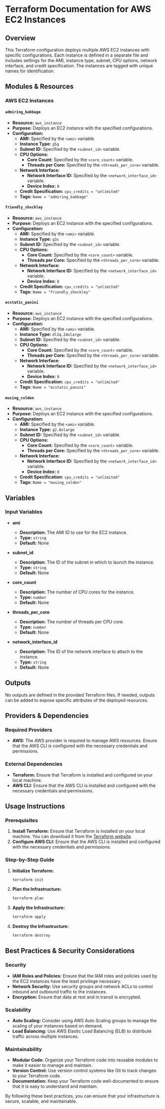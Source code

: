 # Terraform Documentation for AWS EC2 Instances

## Overview

This Terraform configuration deploys multiple AWS EC2 instances with specific configurations. Each instance is defined in a separate file and includes settings for the AMI, instance type, subnet, CPU options, network interface, and credit specification. The instances are tagged with unique names for identification.

## Modules & Resources

### AWS EC2 Instances

#### `admiring_babbage`

- **Resource:** `aws_instance`
- **Purpose:** Deploys an EC2 instance with the specified configurations.
- **Configuration:**
  - **AMI:** Specified by the `<ami>` variable.
  - **Instance Type:** `g5g`
  - **Subnet ID:** Specified by the `<subnet_id>` variable.
  - **CPU Options:**
    - **Core Count:** Specified by the `<core_count>` variable.
    - **Threads per Core:** Specified by the `<threads_per_core>` variable.
  - **Network Interface:**
    - **Network Interface ID:** Specified by the `<network_interface_id>` variable.
    - **Device Index:** `0`
  - **Credit Specification:** `cpu_credits = "unlimited"`
  - **Tags:** `Name = "admiring_babbage"`

#### `friendly_shockley`

- **Resource:** `aws_instance`
- **Purpose:** Deploys an EC2 instance with the specified configurations.
- **Configuration:**
  - **AMI:** Specified by the `<ami>` variable.
  - **Instance Type:** `g3s`
  - **Subnet ID:** Specified by the `<subnet_id>` variable.
  - **CPU Options:**
    - **Core Count:** Specified by the `<core_count>` variable.
    - **Threads per Core:** Specified by the `<threads_per_core>` variable.
  - **Network Interface:**
    - **Network Interface ID:** Specified by the `<network_interface_id>` variable.
    - **Device Index:** `0`
  - **Credit Specification:** `cpu_credits = "unlimited"`
  - **Tags:** `Name = "friendly_shockley"`

#### `ecstatic_panini`

- **Resource:** `aws_instance`
- **Purpose:** Deploys an EC2 instance with the specified configurations.
- **Configuration:**
  - **AMI:** Specified by the `<ami>` variable.
  - **Instance Type:** `dl2q.24xlarge`
  - **Subnet ID:** Specified by the `<subnet_id>` variable.
  - **CPU Options:**
    - **Core Count:** Specified by the `<core_count>` variable.
    - **Threads per Core:** Specified by the `<threads_per_core>` variable.
  - **Network Interface:**
    - **Network Interface ID:** Specified by the `<network_interface_id>` variable.
    - **Device Index:** `0`
  - **Credit Specification:** `cpu_credits = "unlimited"`
  - **Tags:** `Name = "ecstatic_panini"`

#### `musing_colden`

- **Resource:** `aws_instance`
- **Purpose:** Deploys an EC2 instance with the specified configurations.
- **Configuration:**
  - **AMI:** Specified by the `<ami>` variable.
  - **Instance Type:** `g2.8xlarge`
  - **Subnet ID:** Specified by the `<subnet_id>` variable.
  - **CPU Options:**
    - **Core Count:** Specified by the `<core_count>` variable.
    - **Threads per Core:** Specified by the `<threads_per_core>` variable.
  - **Network Interface:**
    - **Network Interface ID:** Specified by the `<network_interface_id>` variable.
    - **Device Index:** `0`
  - **Credit Specification:** `cpu_credits = "unlimited"`
  - **Tags:** `Name = "musing_colden"`

## Variables

### Input Variables

- **ami**
  - **Description:** The AMI ID to use for the EC2 instance.
  - **Type:** `string`
  - **Default:** None

- **subnet_id**
  - **Description:** The ID of the subnet in which to launch the instance.
  - **Type:** `string`
  - **Default:** None

- **core_count**
  - **Description:** The number of CPU cores for the instance.
  - **Type:** `number`
  - **Default:** None

- **threads_per_core**
  - **Description:** The number of threads per CPU core.
  - **Type:** `number`
  - **Default:** None

- **network_interface_id**
  - **Description:** The ID of the network interface to attach to the instance.
  - **Type:** `string`
  - **Default:** None

## Outputs

No outputs are defined in the provided Terraform files. If needed, outputs can be added to expose specific attributes of the deployed resources.

## Providers & Dependencies

### Required Providers

- **AWS:** The AWS provider is required to manage AWS resources. Ensure that the AWS CLI is configured with the necessary credentials and permissions.

### External Dependencies

- **Terraform:** Ensure that Terraform is installed and configured on your local machine.
- **AWS CLI:** Ensure that the AWS CLI is installed and configured with the necessary credentials and permissions.

## Usage Instructions

### Prerequisites

1. **Install Terraform:** Ensure that Terraform is installed on your local machine. You can download it from the [Terraform website](https://www.terraform.io/downloads.html).
2. **Configure AWS CLI:** Ensure that the AWS CLI is installed and configured with the necessary credentials and permissions.

### Step-by-Step Guide

1. **Initialize Terraform:**
   ```sh
   terraform init
   ```

2. **Plan the Infrastructure:**
   ```sh
   terraform plan
   ```

3. **Apply the Infrastructure:**
   ```sh
   terraform apply
   ```

4. **Destroy the Infrastructure:**
   ```sh
   terraform destroy
   ```

## Best Practices & Security Considerations

### Security

- **IAM Roles and Policies:** Ensure that the IAM roles and policies used by the EC2 instances have the least privilege necessary.
- **Network Security:** Use security groups and network ACLs to control inbound and outbound traffic to the instances.
- **Encryption:** Ensure that data at rest and in transit is encrypted.

### Scalability

- **Auto Scaling:** Consider using AWS Auto Scaling groups to manage the scaling of your instances based on demand.
- **Load Balancing:** Use AWS Elastic Load Balancing (ELB) to distribute traffic across multiple instances.

### Maintainability

- **Modular Code:** Organize your Terraform code into reusable modules to make it easier to manage and maintain.
- **Version Control:** Use version control systems like Git to track changes to your Terraform code.
- **Documentation:** Keep your Terraform code well-documented to ensure that it is easy to understand and maintain.

By following these best practices, you can ensure that your infrastructure is secure, scalable, and maintainable.